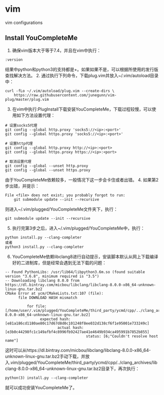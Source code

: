 # vim
vim configurations

## Install YouCompleteMe

1. 确保vim版本大于等于7.4，并且在vim中执行：
```
:version
```
结果中python和python3的支持都是+。如果如果不是，可以根据所使用的发行版查找解决方法。
2. 通过执行下列命令，下载plug.vim并放入~/.vim/autoload目录中：
```
curl -fLo ~/.vim/autoload/plug.vim --create-dirs \
    https://raw.githubusercontent.com/junegunn/vim-plug/master/plug.vim
```
3. 在vim中执行:PlugInstall下载安装YouCompleteMe，下载过程较慢，可以使用如下方法设置代理：
```
# 设置socks5代理
git config --global http.proxy 'socks5://<ip>:<port>'
git config --global https.proxy 'socks5://<ip>:<port>'

# 设置http代理
git config --global http.proxy http://<ip>:<port>
git config --global https.proxy https://<ip>:<port>

# 取消设置代理
git config --global --unset http.proxy
git config --global --unset https.proxy
```
由于YouCompleteMe依赖较多，一般情况下这一步会卡住或者出错。
4. 如果第2步出错，并提示：
```
File <file> does not exist; you probably forgot to run:
    git submodule update --init --recursive
```
则进入~/.vim/plugged/YouCompleteMe文件夹下，执行：
```
git submodule update --init --recursive
```
5. 执行完第3步之后，进入~/.vim/plugged/YouCompleteMe中，执行：
```
python install.py --clang-completer
或者
python3 install.py --clang-completer
```
6. YouCompleteMe依赖libclang8进行自动提示，安装脚本默认从网上下载编译好的二进制库，但是经常会遇到无法下载的问题：
```
-- Found PythonLibs: /usr/lib64/libpython3.6m.so (found suitable version "3.6.8", minimum required is "3.5") 
-- Downloading libclang 8.0.0 from https://dl.bintray.com/micbou/libclang/libclang-8.0.0-x86_64-unknown-linux-gnu.tar.bz2
CMake Error at ycm/CMakeLists.txt:107 (file):
      file DOWNLOAD HASH mismatch

          for file: [/home/user/.vim/plugged/YouCompleteMe/third_party/ycmd/cpp/../clang_archives/libclang-8.0.0-x86_64-unknown-linux-gnu.tar.bz2]
                expected hash: [e81a186cd1180ae80c17d67d8d0c101248f8ee032d138cf6f1e95001e733249c]
                        actual hash: [e3b0c44298fc1c149afbf4c8996fb92427ae41e4649b934ca495991b7852b855]
                                     status: [6;"Couldn't resolve host name"]
```
这时可以从https://dl.bintray.com/micbou/libclang/libclang-8.0.0-x86_64-unknown-linux-gnu.tar.bz2手动下载，并放入.vim/plugged/YouCompleteMe/third_party/ycmd/cpp/../clang_archives/libclang-8.0.0-x86_64-unknown-linux-gnu.tar.bz2目录下，再次执行：
```
python(3) install.py --clang-completer
```
就可以成功安装YouCompleteMe了。
